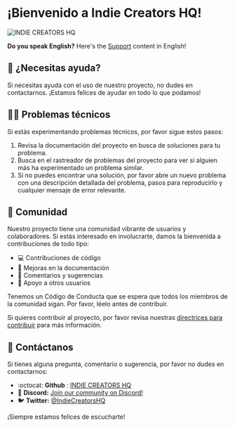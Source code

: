 <!--
* SUPPORT.MD version 0.1.0
* If you make any modifications to this file, please update the Spanish version as well.
* Originally created by @Zyruks
* Contributors:
-->

# ¡Bienvenido a Indie Creators HQ!

![INDIE CREATORS HQ](https://user-images.githubusercontent.com/10075532/227379966-f688681c-ea72-44e3-afb9-357b4c05178d.png)

**Do you speak English?** Here's the [Support](../SUPPORT.md) content in English!

## 🤔 ¿Necesitas ayuda?

Si necesitas ayuda con el uso de nuestro proyecto, no dudes en contactarnos. ¡Estamos felices de ayudar en todo lo que podamos!

## 👨‍💻 Problemas técnicos

Si estás experimentando problemas técnicos, por favor sigue estos pasos:

1. Revisa la documentación del proyecto en busca de soluciones para tu problema.
2. Busca en el rastreador de problemas del proyecto para ver si alguien más ha experimentado un problema similar.
3. Si no puedes encontrar una solución, por favor abre un nuevo problema con una descripción detallada del problema, pasos para reproducirlo y cualquier mensaje de error relevante.

## 👥 Comunidad

Nuestro proyecto tiene una comunidad vibrante de usuarios y colaboradores. Si estás interesado en involucrarte, damos la bienvenida a contribuciones de todo tipo:

- 💻 Contribuciones de código
- 📖 Mejoras en la documentación
- 🌟 Comentarios y sugerencias
- 👏 Apoyo a otros usuarios

Tenemos un Código de Conducta que se espera que todos los miembros de la comunidad sigan. Por favor, léelo antes de contribuir.

Si quieres contribuir al proyecto, por favor revisa nuestras [directrices para contribuir](CONTRIBUTING.md) para más información.

## 💬 Contáctanos

Si tienes alguna pregunta, comentario o sugerencia, por favor no dudes en contactarnos:

- :octocat: **Github** : [INDIE CREATORS HQ](https://github.com/Indie-Creator-Community)
- :100: **Discord:** [Join our community on Discord!](https://discord.gg/77guznJ8mZ)
- 🐦 **Twitter:** [@IndieCreatorsHQ](https://twitter.com/IndieCreatorsHQ)

¡Siempre estamos felices de escucharte!
